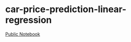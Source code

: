 # car-price-prediction-linear-regression

[Public Notebook](https://www.kaggle.com/code/lalish99/notebook8236c7cb7b)
